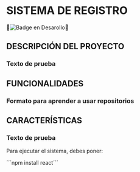 <h1>SISTEMA DE REGISTRO</h1>

:construction:![Badge en Desarollo](https://img.shields.io/badge/STATUS-EN%20DESAROLLO-orange):construction:

<h2>DESCRIPCIÓN DEL PROYECTO</h2>
<h3>Texto de prueba</h3>

<h2>FUNCIONALIDADES</h2>
<H3>Formato para aprender a usar repositorios</H3>

<h2>CARACTERÍSTICAS</h2>
<h3>Texto de prueba</h3>

Para ejecutar el sistema, debes poner:

´´´npm install react´´´
